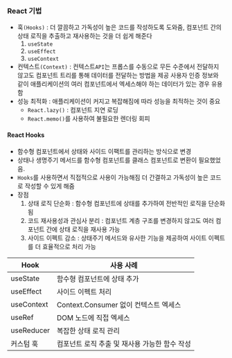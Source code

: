 ### React 기법
- 훅`(Hooks)` : 더 깔끔하고 가독성이 높은 코드를 작성하도록 도와줌, 컴포넌트 간의 상태 로직을 추출하고 재사용하는 것을 더 쉽게 해준다
  1. `useState`
  2. `useEffect`
  3. `useContext`
- 컨텍스트`(Context)` : 컨텍스트`API`는 프롭스를 수동으로 무든 수준에서 전달하지 않고도 컴포넌트 트리를 통해 데이터를 전달하는 방법을 제공 사용자 인증 정보와 같이 애플리케이션의 여러 컴포넌트에서 엑세스해야 하는 데이터가 있는 경우 유용함
- 성능 최적화 : 애플리케이션이 커지고 복잡해짐에 따라 성능을 최적하는 것이 중요
  - `React.lazy()` : 컴포넌트 지연 로딩
  - `React.memo()`를 사용하여 불필요한 렌더링 회피

#### React Hooks
- 함수형 컴포넌트에서 상태와 사이드 이팩트를 관리하는 방식으로 변경
- 상태나 생명주기 메서드를 함수형 컴포넌트를 클래스 컴포넌트로 변환이 필요했었음.
- `Hooks`를 사용하면서 직접적으로 사용이 가능해짐 더 간결하고 가독성이 높은 코드로 작성할 수 있게 해줌
- 장점
  1. 상태 로직 단순화 : 함수형 컴포넌트에 상태를 추가하여 전반적인 로직을 단순화 됨
  2. 코드 재사용성과 관심사 분리 : 컴포넌트 계층 구조를 변경하지 않고도 여러 컴포넌트 간에 상태 로직을 재사용 가능
  3. 사이드 이펙트 감소 : 상태주기 메서드와 유사한 기능을 제공하여 사이트 이펙트를 더 효율적으로 처리 가능

|Hook|사용 사례|
|--|--|
|useState|함수형 컴포넌트에 상태 추가|
|useEffect|사이드 이펙트 처리|
|useContext|Context.Consumer 없이 컨텍스트 엑세스|
|useRef|DOM 노드에 직접 엑세스|
|useReducer|복잡한 상태 로직 관리|
|커스텀 훅|컴포넌트 로직 추출 및 재사용 가능한 함수 작성|